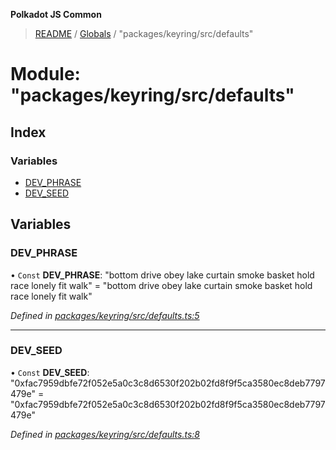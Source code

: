 **Polkadot JS Common**

> [README](../README.md) / [Globals](../globals.md) / "packages/keyring/src/defaults"

# Module: "packages/keyring/src/defaults"

## Index

### Variables

* [DEV\_PHRASE](_packages_keyring_src_defaults_.md#dev_phrase)
* [DEV\_SEED](_packages_keyring_src_defaults_.md#dev_seed)

## Variables

### DEV\_PHRASE

• `Const` **DEV\_PHRASE**: \"bottom drive obey lake curtain smoke basket hold race lonely fit walk\" = "bottom drive obey lake curtain smoke basket hold race lonely fit walk"

*Defined in [packages/keyring/src/defaults.ts:5](https://github.com/polkadot-js/common/blob/ce964d2f/packages/keyring/src/defaults.ts#L5)*

___

### DEV\_SEED

• `Const` **DEV\_SEED**: \"0xfac7959dbfe72f052e5a0c3c8d6530f202b02fd8f9f5ca3580ec8deb7797479e\" = "0xfac7959dbfe72f052e5a0c3c8d6530f202b02fd8f9f5ca3580ec8deb7797479e"

*Defined in [packages/keyring/src/defaults.ts:8](https://github.com/polkadot-js/common/blob/ce964d2f/packages/keyring/src/defaults.ts#L8)*
